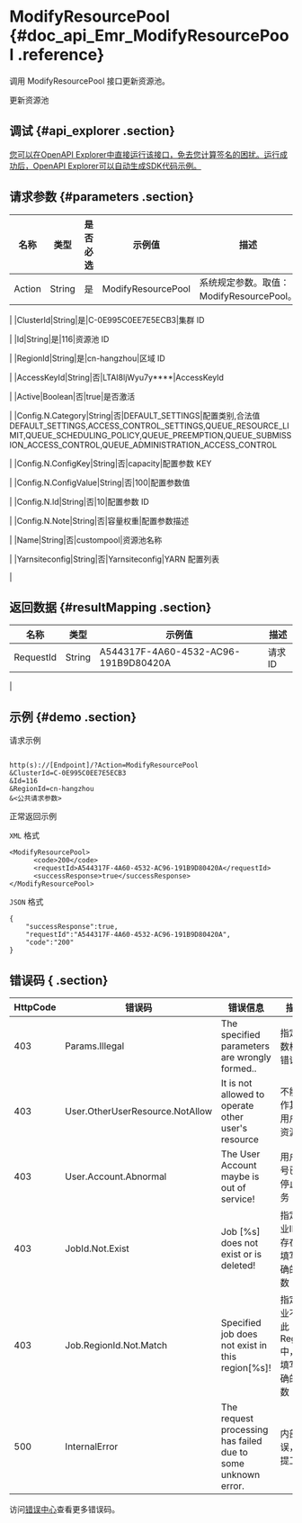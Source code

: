 # ModifyResourcePool {#doc_api_Emr_ModifyResourcePool .reference}

调用 ModifyResourcePool 接口更新资源池。

更新资源池

## 调试 {#api_explorer .section}

[您可以在OpenAPI Explorer中直接运行该接口，免去您计算签名的困扰。运行成功后，OpenAPI Explorer可以自动生成SDK代码示例。](https://api.aliyun.com/#product=Emr&api=ModifyResourcePool&type=RPC&version=2016-04-08)

## 请求参数 {#parameters .section}

|名称|类型|是否必选|示例值|描述|
|--|--|----|---|--|
|Action|String|是|ModifyResourcePool|系统规定参数。取值：ModifyResourcePool。

 |
|ClusterId|String|是|C-0E995C0EE7E5ECB3|集群 ID

 |
|Id|String|是|116|资源池 ID

 |
|RegionId|String|是|cn-hangzhou|区域 ID

 |
|AccessKeyId|String|否|LTAI8ljWyu7y\*\*\*\*|AccessKeyId

 |
|Active|Boolean|否|true|是否激活

 |
|Config.N.Category|String|否|DEFAULT\_SETTINGS|配置类别,合法值DEFAULT\_SETTINGS,ACCESS\_CONTROL\_SETTINGS,QUEUE\_RESOURCE\_LIMIT,QUEUE\_SCHEDULING\_POLICY,QUEUE\_PREEMPTION,QUEUE\_SUBMISSION\_ACCESS\_CONTROL,QUEUE\_ADMINISTRATION\_ACCESS\_CONTROL

 |
|Config.N.ConfigKey|String|否|capacity|配置参数 KEY

 |
|Config.N.ConfigValue|String|否|100|配置参数值

 |
|Config.N.Id|String|否|10|配置参数 ID

 |
|Config.N.Note|String|否|容量权重|配置参数描述

 |
|Name|String|否|custompool|资源池名称

 |
|Yarnsiteconfig|String|否|Yarnsiteconfig|YARN 配置列表

 |

## 返回数据 {#resultMapping .section}

|名称|类型|示例值|描述|
|--|--|---|--|
|RequestId|String|A544317F-4A60-4532-AC96-191B9D80420A|请求ID

 |

## 示例 {#demo .section}

请求示例

``` {#request_demo}

http(s)://[Endpoint]/?Action=ModifyResourcePool
&ClusterId=C-0E995C0EE7E5ECB3
&Id=116
&RegionId=cn-hangzhou
&<公共请求参数>

```

正常返回示例

`XML` 格式

``` {#xml_return_success_demo}
<ModifyResourcePool>
	  <code>200</code>
	  <requestId>A544317F-4A60-4532-AC96-191B9D80420A</requestId>
	  <successResponse>true</successResponse>
</ModifyResourcePool>
```

`JSON` 格式

``` {#json_return_success_demo}
{
	"successResponse":true,
	"requestId":"A544317F-4A60-4532-AC96-191B9D80420A",
	"code":"200"
}
```

## 错误码 { .section}

|HttpCode|错误码|错误信息|描述|
|--------|---|----|--|
|403|Params.Illegal|The specified parameters are wrongly formed..|指定参数格式错误|
|403|User.OtherUserResource.NotAllow|It is not allowed to operate other user's resource|不能操作其它用户的资源|
|403|User.Account.Abnormal|The User Account maybe is out of service!|用户帐号已经停止服务|
|403|JobId.Not.Exist|Job \[%s\] does not exist or is deleted!|指定作业ID不存在请填写正确的参数|
|403|Job.RegionId.Not.Match|Specified job does not exist in this region\[%s\]!|指定作业不在此Region中，请填写正确的参数|
|500|InternalError|The request processing has failed due to some unknown error.|内部错误，请提工单|

访问[错误中心](https://error-center.aliyun.com/status/product/Emr)查看更多错误码。

